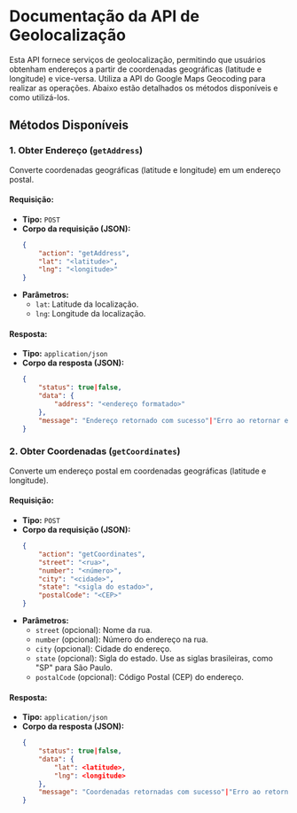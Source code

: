 # Documentação da API de Geolocalização

Esta API fornece serviços de geolocalização, permitindo que usuários obtenham endereços a partir de coordenadas geográficas (latitude e longitude) e vice-versa. Utiliza a API do Google Maps Geocoding para realizar as operações. Abaixo estão detalhados os métodos disponíveis e como utilizá-los.

## Métodos Disponíveis

### 1. Obter Endereço (`getAddress`)

Converte coordenadas geográficas (latitude e longitude) em um endereço postal.

#### Requisição: 
- **Tipo:** `POST`
- **Corpo da requisição (JSON):**
    ```json
    {
        "action": "getAddress",
        "lat": "<latitude>",
        "lng": "<longitude>"
    }
    ```
- **Parâmetros:**
    - `lat`: Latitude da localização.
    - `lng`: Longitude da localização.

#### Resposta:
- **Tipo:** `application/json`
- **Corpo da resposta (JSON):**
    ```json
    {
        "status": true|false,
        "data": {
            "address": "<endereço formatado>"
        },
        "message": "Endereço retornado com sucesso"|"Erro ao retornar endereço"
    }
    ```

### 2. Obter Coordenadas (`getCoordinates`)

Converte um endereço postal em coordenadas geográficas (latitude e longitude).

#### Requisição:
- **Tipo:** `POST`
- **Corpo da requisição (JSON):**
    ```json
    {
        "action": "getCoordinates",
        "street": "<rua>",
        "number": "<número>",
        "city": "<cidade>",
        "state": "<sigla do estado>",
        "postalCode": "<CEP>"
    }
    ```
- **Parâmetros:**
    - `street` (opcional): Nome da rua.
    - `number` (opcional): Número do endereço na rua.
    - `city` (opcional): Cidade do endereço.
    - `state` (opcional): Sigla do estado. Use as siglas brasileiras, como "SP" para São Paulo.
    - `postalCode` (opcional): Código Postal (CEP) do endereço.

#### Resposta:
- **Tipo:** `application/json`
- **Corpo da resposta (JSON):**
    ```json
    {
        "status": true|false,
        "data": {
            "lat": <latitude>,
            "lng": <longitude>
        },
        "message": "Coordenadas retornadas com sucesso"|"Erro ao retornar coordenadas"
    }
    ```

